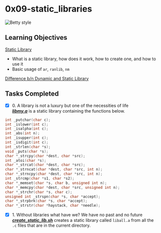 # 0x09-static_libraries

![Betty style](https://img.shields.io/badge/betty-style%20guide-purple?style=round-square)

## Learning Objectives

[Static Library](https://docencia.ac.upc.edu/FIB/USO/Bibliografia/unix-c-libraries.html)
* What is a static library, how does it work, how to create one, and how to use it
* Basic usage of `ar`, `ranlib`, `nm`

[Difference b/n Dynamic and Static Library](https://www.youtube.com/watch?v=eW5he5uFBNM)

## Tasks Completed

+ [x] 0\. A library is not a luxury but one of the necessities of life<br/>_**[libmy.a](libmy.a)**_ is a static library containing the functions below.
```c
int _putchar(char c);
int _islower(int c);
int _isalpha(int c);
int _abs(int n);
int _isupper(int c);
int _isdigit(int c);
int _strlen(char *s);
void _puts(char *s);
char *_strcpy(char *dest, char *src);
int _atoi(char *s);
char *_strcat(char *dest, char *src);
char *_strncat(char *dest, char *src, int n);
char *_strncpy(char *dest, char *src, int n);
int _strcmp(char *s1, char *s2);
char *_memset(char *s, char b, unsigned int n);
char *_memcpy(char *dest, char *src, unsigned int n);
char *_strchr(char *s, char c);
unsigned int _strspn(char *s, char *accept);
char *_strpbrk(char *s, char *accept);
char *_strstr(char *haystack, char *needle);
```
+ [x] 1\. Without libraries what have we? We have no past and no future<br/>_**[create_static_lib.sh](create_static_lib.sh)**_ creates a static library called `liball.a` from all the `.c` files that are in the current directory.
